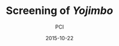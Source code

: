 ---
layout: post
title: "Screening of <i>Yojimbo</i>"
cleantitle: "Screening of Yojimbo"
film: "Raging Bull"
author: PCI
authorurl: "/writer/PCI/"
date: 2015-10-22
day: "Thursday"
dd: "22"
mm: "October"
excerpt: "In feudal Japan, a master-less samurai (Toshiro Mifune) enters a village run by two rival gangs and decides to force them into battling each other."
image: "/images/events/yojimbo.jpg"
location: "Harrison M20"
time: 9:00 PM
tags: 
- event
- upcomingevent
---